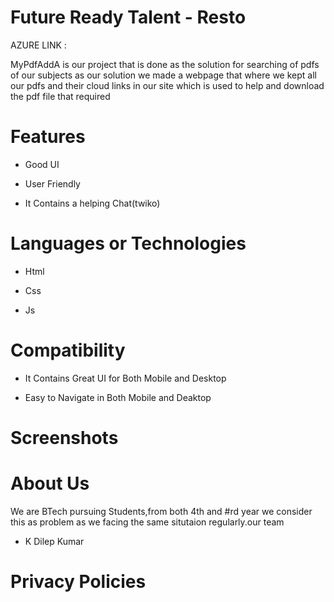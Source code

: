 # Future Ready Talent - Resto



AZURE LINK : 


MyPdfAddA is our project that is done as the solution for searching of pdfs of our subjects 
as our solution we made a webpage that where we kept all our pdfs and their cloud links in our site which is used to help and download the pdf file that required


# Features
-  Good UI

-  User Friendly

-  It Contains a helping Chat(twiko)



# Languages or Technologies

-  Html

-  Css

-  Js


# Compatibility
 -  It Contains Great UI for Both Mobile and Desktop
 
 -  Easy to Navigate in Both Mobile and Deaktop
 
# Screenshots


# About Us
We are BTech pursuing Students,from both 4th and #rd year we consider this as problem as we facing the same situtaion regularly.our team

-  K Dilep Kumar


# Privacy Policies 


